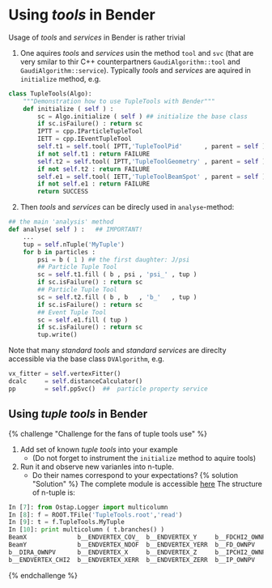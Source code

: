 # Using  _tools_ in Bender

Usage of _tools_ and _services_ in Bender  is  rather trivial 
  1. One aquires _tools_ and _services_ usin the method `tool` and `svc` (that are very smilar to thir C++ counterpartners 
`GaudiAlgorithm::tool` and `GaudiAlgorithm::service`). Typically _tools_ and _services_ are aquired in `initialize` method, e.g.  
```python
class TupleTools(Algo):
    """Demonstration how to use TupleTools with Bender"""
    def initialize ( self ) :
        sc = Algo.initialize ( self ) ## initialize the base class
        if sc.isFailure() : return sc        
        IPTT = cpp.IParticleTupleTool
        IETT = cpp.IEventTupleTool        
        self.t1 = self.tool( IPTT,'TupleToolPid'      , parent = self ) ## <--- HERE!
        if not self.t1 : return FAILURE         
        self.t2 = self.tool( IPTT,'TupleToolGeometry' , parent = self ) ## <--- HERE!
        if not self.t2 : return FAILURE
        self.e1 = self.tool( IETT,'TupleToolBeamSpot' , parent = self ) ## <--- HERE!
        if not self.e1 : return FAILURE         
        return SUCCESS
```
  2. Then _tools_ and _services_ can be direcly used in `analyse`-method:
```python
## the main 'analysis' method 
def analyse( self ) :   ## IMPORTANT! 
    ...        
    tup = self.nTuple('MyTuple')    
    for b in particles :            
        psi = b ( 1 ) ## the first daughter: J/psi             
        ## Particle Tuple Tool
        sc = self.t1.fill ( b , psi , 'psi_' , tup )
        if sc.isFailure() : return sc            
        ## Particle Tuple Tool 
        sc = self.t2.fill ( b , b   , 'b_'   , tup )
        if sc.isFailure() : return sc                        
        ## Event Tuple Tool 
        sc = self.e1.fill ( tup )
        if sc.isFailure() : return sc                        
        tup.write() 
```

Note that many _standard tools_ and _standard services_ 
are direclty accessible via the base class `DVAlgorithm`, e.g.
```python
vx_fitter = self.vertexFitter() 
dcalc     = self.distanceCalculator()
pp        = self.ppSvc()  ##  particle property service 
```

## Using _tuple tools_ in Bender

{% challenge "Challenge for the fans of tuple tools use" %}
  1. Add set of known _tuple tools_ into your example
     * (Do not  forget to instrument the `initialize` method to aquire tools)
  2. Run it and observe new varianles into n-tuple.
     * Do their names correspond to your  expectations?
{% solution "Solution" %}
The complete module is accessible [here](https://gist.github.com/VanyaBelyaev/f2924b3b5ecff280d79d0d973afdbeeb)
The structure of n-tuple is:
```python
In [7]: from Ostap.Logger import multicolumn
In [8]: f = ROOT.TFile('TupleTools.root','read')
In [9]: t = f.TupleTools.MyTuple
In [10]: print multicolumn ( t.branches() ) 
BeamX              b__ENDVERTEX_COV_  b__ENDVERTEX_Y     b__FDCHI2_OWNPV    b__OWNPV_CHI2      b__OWNPV_XERR      b__OWNPV_ZERR    
BeamY              b__ENDVERTEX_NDOF  b__ENDVERTEX_YERR  b__FD_OWNPV        b__OWNPV_COV_      b__OWNPV_Y         psi__ID          
b__DIRA_OWNPV      b__ENDVERTEX_X     b__ENDVERTEX_Z     b__IPCHI2_OWNPV    b__OWNPV_NDOF      b__OWNPV_YERR    
b__ENDVERTEX_CHI2  b__ENDVERTEX_XERR  b__ENDVERTEX_ZERR  b__IP_OWNPV        b__OWNPV_X         b__OWNPV_Z       
```
{% endchallenge %}
